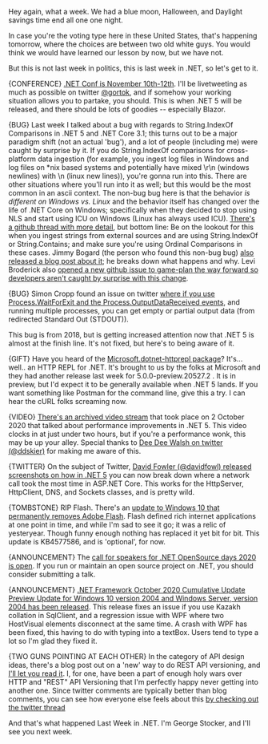 Hey again, what a week.  We had a blue moon, Halloween, and Daylight savings time end all one one night.

In case you're the voting type here in these United States, that's happening tomorrow, where the choices are between two old white guys.  You would think we would have learned our lesson by now, but we have not. 

But this is not last week in politics, this is last week in .NET, so let's get to it.


{CONFERENCE} [.NET Conf is November 10th-12th](https://www.dotnetconf.net/). I'll be livetweeting as much as possible on twitter [@gortok](https://twitter.com/gortok), and if somehow your working situation allows you to partake, you should.  This is when .NET 5 will be released, and there should be lots of goodies -- especially Blazor.

{BUG} Last week I talked about a bug with regards to String.IndexOf Comparisons in .NET 5 and .NET Core 3.1; this turns out to be a major paradigm shift (not an actual 'bug'), and a lot of people (including me) were caught by surprise by it.  If you do String.IndexOf comparisons for cross-platform data ingestion (for example, you ingest log files in Windows and log files on *nix based systems and potentially have mixed \r\n (windows newlines) with \n (linux new lines)), you're gonna run into this. There are other situations where you'll run into it as well; but this would be the most common in an ascii context.  The non-bug bug here is that the behavior *is different on Windows vs. Linux* and the behavior itself has changed over the life of .NET Core on Windows; specifically when they decided to stop using NLS and start using ICU on Windows (Linux has always used ICU).  [There's a github thread with more detail](https://github.com/dotnet/runtime/issues/43736), but bottom line: Be on the lookout for this when you ingest strings from external sources and are using String.IndexOf or String.Contains; and make sure you're using Ordinal Comparisons in these cases.  Jimmy Bogard (the person who found this non-bug bug) [also released a blog post about it](https://jimmybogard.com/mind-your-strings-with-net-5-0/); he breaks down what happens and why.  Levi Broderick also [opened a new github issue to game-plan the way forward so developers aren't caught by surprise with this change](https://github.com/dotnet/runtime/issues/43956).

{BUG} Simon Cropp found an issue on twitter [where if you use Process.WaitForExit and the Process.OutputDataReceived events](https://github.com/dotnet/runtime/issues/27128), and running multiple processes, you can get empty or partial output data (from redirected Standard Out (STDOUT)). 

This bug is from 2018, but is getting increased attention now that .NET 5 is almost at the finish line.  It's not fixed, but here's to being aware of it.

{GIFT} Have you heard of the [Microsoft.dotnet-httprepl package](https://www.nuget.org/packages/Microsoft.dotnet-httprepl/5.0.0-preview.20527.2)? It's... well.. an HTTP REPL for .NET.  It's brought to us by the folks at Microsoft and they had another release last week for 5.0.0-preview.20527.2 . It is in preview, but I'd expect it to be generally available when .NET 5 lands.  If you want something like Postman for the command line, give this a try.  I can hear the cURL folks screaming now.

{VIDEO} [There's an archived video stream](https://www.youtube.com/watch?v=Ehvr9wXJNEM&feature=youtu.be&utm_content=142383918&utm_medium=social&utm_source=twitter&hss_channel=tw-4083531) that took place on 2 October 2020 that talked about performance improvements in .NET 5.  This video clocks in at just under two hours, but if you're a performance wonk, this may be up your alley. Special thanks to [Dee Dee Walsh on twitter (@ddskier)](https://twitter.com/ddskier/status/1321221133044207619) for making me aware of this.

{TWITTER} On the subject of Twitter, [David Fowler (@davidfowl) released screenshots on how in .NET 5](https://twitter.com/davidfowl/status/1321174109938659330?s=20) you can now break down where a network call took the most time in ASP.NET Core.  This works for the HttpServer, HttpClient, DNS, and Sockets classes, and is pretty wild.

{TOMBSTONE} RIP Flash.  There's an [update to Windows 10 that permanently removes Adobe Flash](https://www.zdnet.com/article/new-windows-10-update-permanently-removes-adobe-flash/).  Flash defined rich internet applications at one point in time, and while I'm sad to see it go; it was a relic of yesteryear.  Though funny enough nothing has replaced it yet bit for bit.  This update is KB4577586, and is 'optional', for now.

{ANNOUNCEMENT} The [call for speakers for .NET OpenSource days 2020 is open](https://sessionize.com/dotnet-opensource-days-2020). If you run or maintain an open source project on .NET, you should consider submitting a talk.

{ANNOUNCEMENT} [.NET Framework October 2020 Cumulative Update Preview Update for Windows 10 version 2004 and Windows Server, version 2004 has been released](https://devblogs.microsoft.com/dotnet/net-framework-october-2020-cumulative-update-preview-update-for-windows-10-2004-and-windows-server-version-2004/). This release fixes an issue if you use Kazakh collation in SqlClient, and a regression issue with WPF where two HostVisual elements disconnect at the same time. A crash with WPF has been fixed, this having to do with typing into a textBox. Users tend to type a lot so I'm glad they fixed it.

{TWO GUNS POINTING AT EACH OTHER} In the category of API design ideas, there's a blog post out on a 'new' way to do REST API versioning, and [I'll let you read it](https://blog.ploeh.dk/2020/10/26/fit-urls/).  I, for one, have been a part of enough holy wars over HTTP and "REST" API Versioning that I'm perfectly happy never getting into another one. Since twitter comments are typically better than blog comments, you can see how everyone else feels about this [by checking out the twitter thread](https://twitter.com/ploeh/status/1320613479720624134?s=20)

And that's what happened Last Week in .NET.  I'm George Stocker, and I'll see you next week.
